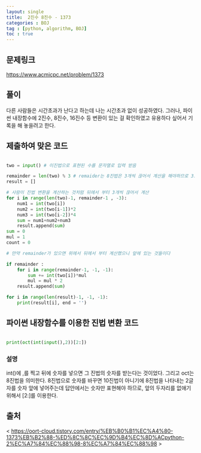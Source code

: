 ```yaml
---
layout: single
title:  2진수 8진수 - 1373 
categories : BOJ
tag : [python, algorithm, BOJ]
toc : true
---
```


## 문제링크
<https://www.acmicpc.net/problem/1373>

## 풀이
다른 사람들은 시간초과가 난다고 하는데 나는 시간초과 없이 성공하였다.
그러나, 파이썬 내장함수에 2진수, 8진수, 16진수 등 변환이 있는 걸 확인하였고
유용하다 싶어서 기록을 해 놓을려고 한다.

## 제출하여 맞은 코드 
```python

two = input() # 이진법으로 표현된 수를 문자열로 입력 받음

remainder = len(two) % 3 # remaider는 8진법은 3개씩 끊어서 계산을 해야하므로 3으로 나눴을 때 0이 아닌 부분과 0인 부분을 나눠서 계산하기 위해 선언
result = []

# 사람이 진법 변환을 계산하는 것처럼 뒤에서 부터 3개씩 끊어서 계산
for i in range(len(two)-1, remainder-1 , -3):
    num1 = int(two[i]) 
    num2 = int(two[i-1])*2
    num3 = int(two[i-2])*4
    sum = num1+num2+num3
    result.append(sum)
sum = 0
mul = 1
count = 0

# 만약 remainder가 있으면 위에서 뒤에서 부터 계산했으니 앞에 있는 것들이다

if remainder :
    for i in range(remainder-1, -1, -1):
        sum += int(two[i])*mul
        mul = mul * 2
    result.append(sum)

for i in range(len(result)-1, -1, -1):
    print(result[i], end = '')

```

## 파이썬 내장함수를 이용한 진법 변환 코드

```python

print(oct(int(input(),2))[2:])

```

### 설명

int()에 ,를 찍고 뒤에 숫자를 넣으면 그 진법의 숫자를 받는다는 것이었다. 그리고 oct는 8진법을 의미한다. 8진법으로 숫자를 바꾸면 10진법이 아니기에 8진법을 나타내는 2글자를 숫자 앞에 넣어주는데 답안에서는 숫자만 표현해야 하므로, 앞의 두자리를 없애기 위해서 [2:]를 이용한다.

## 출처
< https://oort-cloud.tistory.com/entry/%EB%B0%B1%EC%A4%80-1373%EB%B2%88-%ED%8C%8C%EC%9D%B4%EC%8D%ACpython-2%EC%A7%84%EC%88%98-8%EC%A7%84%EC%88%98 >